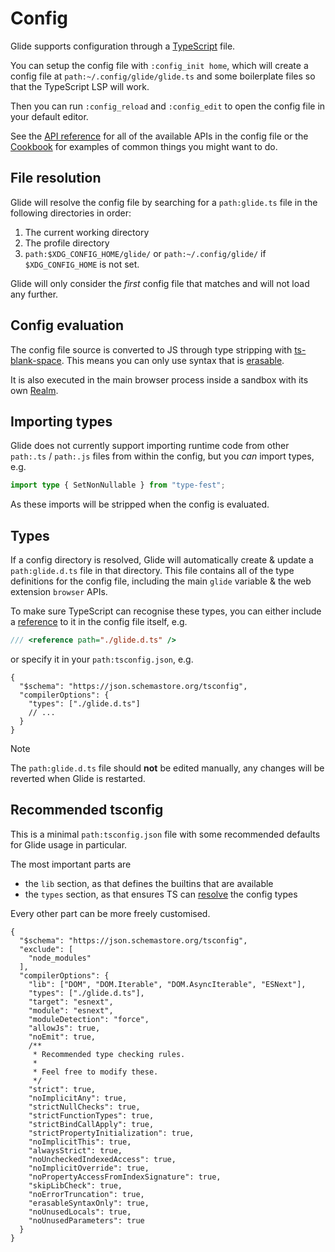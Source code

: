 # Config

Glide supports configuration through a [TypeScript](#config-evaluation) file.

You can setup the config file with `:config_init home`, which will create a config file at `path:~/.config/glide/glide.ts` and some boilerplate files so that the TypeScript LSP will work.

Then you can run `:config_reload` and `:config_edit` to open the config file in your default editor.

See the [API reference](api.md) for all of the available APIs in the config file or the [Cookbook](cookbook.md) for examples of common things you might want to do.

## File resolution

Glide will resolve the config file by searching for a `path:glide.ts` file in the following directories in order:

1. The current working directory
2. The profile directory
3. `path:$XDG_CONFIG_HOME/glide/` or `path:~/.config/glide/` if `$XDG_CONFIG_HOME` is not set.

Glide will only consider the _first_ config file that matches and will not load any further.

## Config evaluation

The config file source is converted to JS through type stripping with [ts-blank-space](https://bloomberg.github.io/ts-blank-space/). This means you can only use syntax that is [erasable](https://www.typescriptlang.org/docs/handbook/release-notes/typescript-5-8.html#the---erasablesyntaxonly-option).

It is also executed in the main browser process inside a sandbox with its own [Realm](https://developer.mozilla.org/en-US/docs/Web/JavaScript/Reference/Execution_model#realms).

## Importing types

Glide does not currently support importing runtime code from other `path:.ts` / `path:.js` files from within the config, but you _can_ import types, e.g.

```typescript
import type { SetNonNullable } from "type-fest";
```

As these imports will be stripped when the config is evaluated.

## Types

If a config directory is resolved, Glide will automatically create & update a `path:glide.d.ts` file in that directory. This file contains all of the type definitions for the config file, including the main `glide` variable & the web extension `browser` APIs.

To make sure TypeScript can recognise these types, you can either include a [reference](https://www.typescriptlang.org/docs/handbook/triple-slash-directives.html) to it in the config file itself, e.g.

```typescript
/// <reference path="./glide.d.ts" />
```

or specify it in your `path:tsconfig.json`, e.g.

```jsonc
{
  "$schema": "https://json.schemastore.org/tsconfig",
  "compilerOptions": {
    "types": ["./glide.d.ts"]
    // ...
  }
}
```

> [!NOTE]
> The `path:glide.d.ts` file should **not** be edited manually, any changes will be reverted when Glide is restarted.

## Recommended tsconfig

This is a minimal `path:tsconfig.json` file with some recommended defaults for Glide usage in particular.

The most important parts are

- the `lib` section, as that defines the builtins that are available
- the `types` section, as that ensures TS can [resolve](#types) the config types

Every other part can be more freely customised.

```jsonc
{
  "$schema": "https://json.schemastore.org/tsconfig",
  "exclude": [
    "node_modules"
  ],
  "compilerOptions": {
    "lib": ["DOM", "DOM.Iterable", "DOM.AsyncIterable", "ESNext"],
    "types": ["./glide.d.ts"],
    "target": "esnext",
    "module": "esnext",
    "moduleDetection": "force",
    "allowJs": true,
    "noEmit": true,
    /**
     * Recommended type checking rules.
     *
     * Feel free to modify these.
     */
    "strict": true,
    "noImplicitAny": true,
    "strictNullChecks": true,
    "strictFunctionTypes": true,
    "strictBindCallApply": true,
    "strictPropertyInitialization": true,
    "noImplicitThis": true,
    "alwaysStrict": true,
    "noUncheckedIndexedAccess": true,
    "noImplicitOverride": true,
    "noPropertyAccessFromIndexSignature": true,
    "skipLibCheck": true,
    "noErrorTruncation": true,
    "erasableSyntaxOnly": true,
    "noUnusedLocals": true,
    "noUnusedParameters": true
  }
}
```
